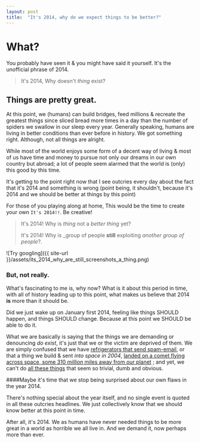 ```yaml
---
layout: post
title:  "It's 2014, why do we expect things to be better?"
---
```


# What?

You probably have seen it & you might have said it yourself. It's
the unofficial phrase of 2014.

> It's 2014, Why doesn't _thing_ exist?

## Things are pretty great.

At this point, we (humans) can build bridges, feed millions & recreate the
greatest things since sliced bread more times in a day than the number of
spiders we swallow in our sleep every year. Generally speaking, humans are
living in better conditions than ever before in history. We got something
right. Although, not all things are alright.

While most of the world enjoys some form of a decent way of living & most
of us have time and money to pursue not only our dreams in our own country
but abroad; a lot of people seem alarmed that the world is (only) this good
by this time.

It's getting to the point right now that I see outcries every day about the
fact that it's 2014 and something is wrong (point being, it shouldn't, because
it's 2014 and we should be better at things by this point)

For those of you playing along at home, This would be the time to create your
own `It's 2014!!`. Be creative!

>It's 2014! Why is _thing_ not a _better thing_ yet?
>
>It's 2014! Why is _group of people **still** exploiting _another group of people_?.

![Try googling]({{ site-url }}/assets/its_2014_why_are_still_screenshots_a_thing.png)

### But, not really.
What's fascinating to me is, why now? What is it about this period in time, with
all of history leading up to this point, what makes us believe that 2014 **is**
more than it should be.

Did we just wake up on January first 2014, feeling like things SHOULD happen,
and things SHOULD change. Because at this point we SHOULD be able to do it.

What we are basically is saying that the things we are demanding or denouncing
_do exist_, it's just that we or the victim are deprived of them. We are simply
confused that we have [refrigerators that send spam-email](http://www.huffingtonpost.com/2014/01/23/refrigerator-spam-email-internet-of-things-attack_n_4654566.html),
or that a thing we build & sent _into space in 2004_, [landed on a comet flying across space, some 310 _million_ miles away from our planet](http://edition.cnn.com/2014/11/12/world/comet-landing-countdown/index.html)
; and yet, we can't do [all these things](https://encrypted.google.com/#safe=off&q=%22it%27s+2014%22)
that seem so trivial, dumb and obvious.

####Maybe it's time that we stop being surprised about our own flaws in the year 2014.

There's nothing special about the year itself, and no single event is quoted in
all these outcries headlines. We just collectively know that we should know better
at this point in time.

After all, it's 2014. We as humans have never needed things to be more great in a world
as horrible we all live in. And we demand it, now perhaps more than ever.

